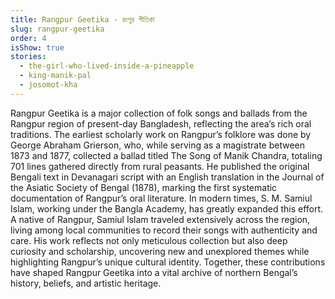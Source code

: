 ```yaml
---
title: Rangpur Geetika - রংপুর গীতিকা
slug: rangpur-geetika
order: 4
isShow: true
stories:
  - the-girl-who-lived-inside-a-pineapple
  - king-manik-pal
  - josomot-kha
---
```

Rangpur Geetika is a major collection of folk songs and ballads from the Rangpur region of present-day Bangladesh, reflecting the area’s rich oral traditions. The earliest scholarly work on Rangpur’s folklore was done by George Abraham Grierson, who, while serving as a magistrate between 1873 and 1877, collected a ballad titled The Song of Manik Chandra, totaling 701 lines gathered directly from rural peasants. He published the original Bengali text in Devanagari script with an English translation in the Journal of the Asiatic Society of Bengal (1878), marking the first systematic documentation of Rangpur’s oral literature. In modern times, S. M. Samiul Islam, working under the Bangla Academy, has greatly expanded this effort. A native of Rangpur, Samiul Islam traveled extensively across the region, living among local communities to record their songs with authenticity and care. His work reflects not only meticulous collection but also deep curiosity and scholarship, uncovering new and unexplored themes while highlighting Rangpur’s unique cultural identity. Together, these contributions have shaped Rangpur Geetika into a vital archive of northern Bengal’s history, beliefs, and artistic heritage.
